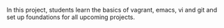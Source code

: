 In this project, students learn the basics of vagrant, emacs, vi and git and set up foundations for all upcoming projects.